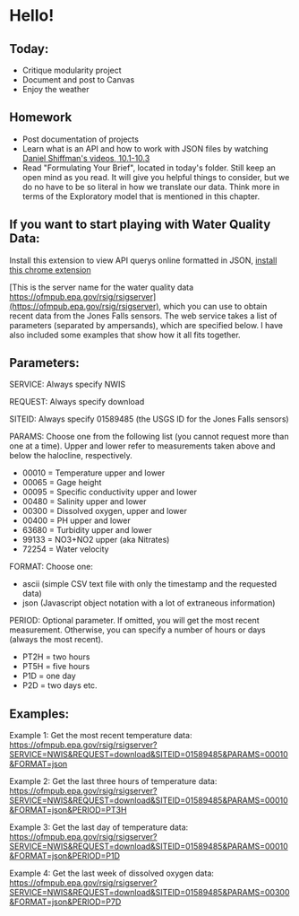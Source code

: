# Hello!

## Today:
- Critique modularity project
- Document and post to Canvas
- Enjoy the weather

## Homework
- Post documentation of projects
- Learn what is an API and how to work with JSON files by watching [Daniel Shiffman's videos, 10.1-10.3](https://www.youtube.com/watch?v=rJaXOFfwGVw&index=1&list=PLRqwX-V7Uu6a-SQiI4RtIwuOrLJGnel0r)
- Read "Formulating Your Brief", located in today's folder. Still keep an open mind as you read. It will give you helpful things to consider, but we do no have to be so literal in how we translate our data. Think more in terms of the Exploratory model that is mentioned in this chapter.


## If you want to start playing with Water Quality Data:

Install this extension to view API querys online formatted in JSON, [install this chrome extension](https://chrome.google.com/webstore/detail/json-formatter/bcjindcccaagfpapjjmafapmmgkkhgoa?hl=en)

[This is the server name for the water quality data https://ofmpub.epa.gov/rsig/rsigserver](https://ofmpub.epa.gov/rsig/rsigserver), which you can use to obtain recent data from the Jones Falls sensors. The web service takes a list of parameters (separated by ampersands), which are specified below. I have also included some examples that show how it all fits together.

Parameters:
-----------------
SERVICE: Always specify NWIS

REQUEST: Always specify download

SITEID: Always specify 01589485 (the USGS ID for the Jones Falls sensors)

PARAMS: Choose one from the following list (you cannot request more than one at a time). Upper and lower refer to measurements taken above and below the halocline, respectively.    

   - 00010 = Temperature upper and lower
   - 00065 = Gage height
   - 00095 = Specific conductivity upper and lower
   - 00480 = Salinity upper and lower
  - 00300 = Dissolved oxygen, upper and lower
  - 00400 = PH upper and lower
  - 63680 = Turbidity upper and lower
  -  99133 = NO3+NO2 upper (aka Nitrates)
  - 72254 = Water velocity



FORMAT: Choose one:

   - ascii (simple CSV text file with only the timestamp and the requested data)
   - json (Javascript object notation with a lot of extraneous information)

PERIOD: Optional parameter. If omitted, you will get the most recent measurement. Otherwise, you can specify a number of hours or days (always the most recent).

  - PT2H = two hours
  - PT5H = five hours
  - P1D = one day
  - P2D = two days
  etc.


Examples:
--------------
Example 1: Get the most recent temperature data:
https://ofmpub.epa.gov/rsig/rsigserver?SERVICE=NWIS&REQUEST=download&SITEID=01589485&PARAMS=00010&FORMAT=json

Example 2: Get the last three hours of temperature data:
https://ofmpub.epa.gov/rsig/rsigserver?SERVICE=NWIS&REQUEST=download&SITEID=01589485&PARAMS=00010&FORMAT=json&PERIOD=PT3H

Example 3: Get the last day of temperature data:
https://ofmpub.epa.gov/rsig/rsigserver?SERVICE=NWIS&REQUEST=download&SITEID=01589485&PARAMS=00010&FORMAT=json&PERIOD=P1D

Example 4: Get the last week of dissolved oxygen data:
https://ofmpub.epa.gov/rsig/rsigserver?SERVICE=NWIS&REQUEST=download&SITEID=01589485&PARAMS=00300&FORMAT=json&PERIOD=P7D
